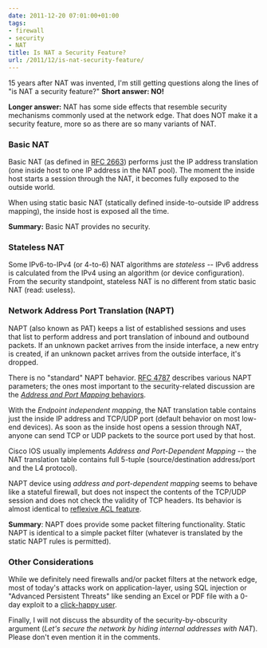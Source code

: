 ```yaml
---
date: 2011-12-20 07:01:00+01:00
tags:
- firewall
- security
- NAT
title: Is NAT a Security Feature?
url: /2011/12/is-nat-security-feature/
---
```

15 years after NAT was invented, I'm still getting questions along the lines of "is NAT a security feature?" **Short answer: NO!**

**Longer answer:** NAT has some side effects that resemble security mechanisms commonly used at the network edge. That does NOT make it a security feature, more so as there are so many variants of NAT.
<!--more-->
### Basic NAT

Basic NAT (as defined in [RFC 2663](http://tools.ietf.org/html/rfc2663)) performs just the IP address translation (one inside host to one IP address in the NAT pool). The moment the inside host starts a session through the NAT, it becomes fully exposed to the outside world.

When using static basic NAT (statically defined inside-to-outside IP address mapping), the inside host is exposed all the time.

**Summary:** Basic NAT provides no security.

### Stateless NAT

Some IPv6-to-IPv4 (or 4-to-6) NAT algorithms are *stateless* -- IPv6 address is calculated from the IPv4 using an algorithm (or device configuration). From the security standpoint, stateless NAT is no different from static basic NAT (read: useless).

### Network Address Port Translation (NAPT)

NAPT (also known as PAT) keeps a list of established sessions and uses that list to perform address and port translation of inbound and outbound packets. If an unknown packet arrives from the inside interface, a new entry is created, if an unknown packet arrives from the outside interface, it's dropped.

There is no "standard" NAPT behavior. [RFC 4787](http://tools.ietf.org/html/rfc4787) describes various NAPT parameters; the ones most important to the security-related discussion are the [*Address and Port Mapping* behaviors](http://tools.ietf.org/html/rfc4787#section-4.1).

With the *Endpoint independent mapping*, the NAT translation table contains just the inside IP address and TCP/UDP port (default behavior on most low-end devices). As soon as the inside host opens a session through NAT, anyone can send TCP or UDP packets to the source port used by that host.

Cisco IOS usually implements *Address and Port-Dependent Mapping* -- the NAT translation table contains full 5-tuple (source/destination address/port and the L4 protocol).

NAPT device using *address and port-dependent mapping* seems to behave like a stateful firewall, but does not inspect the contents of the TCP/UDP session and does not check the validity of TCP headers. Its behavior is almost identical to [reflexive ACL feature](http://www.cisco.com/en/US/docs/ios/sec_data_plane/configuration/guide/sec_cfg_ip_filter_ps10591_TSD_Products_Configuration_Guide_Chapter.html).

**Summary**: NAPT does provide some packet filtering functionality. Static NAPT is identical to a simple packet filter (whatever is translated by the static NAPT rules is permitted).

### Other Considerations

While we definitely need firewalls and/or packet filters at the network edge, most of today's attacks work on application-layer, using SQL injection or "Advanced Persistent Threats" like sending an Excel or PDF file with a 0-day exploit to a [click-happy user](http://packetpushers.net/the-clicky-clickety-click-ring-tone/).

Finally, I will not discuss the absurdity of the security-by-obscurity argument (*Let\'s secure the network by hiding internal addresses with NAT*). Please don't even mention it in the comments.
